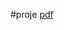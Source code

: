#proje 
[pdf](https://github.com/MuratAltunDeveloper/RESTORAN-Y-NET-M-S-STEM-/files/14065043/prolab3.15.pdf)
